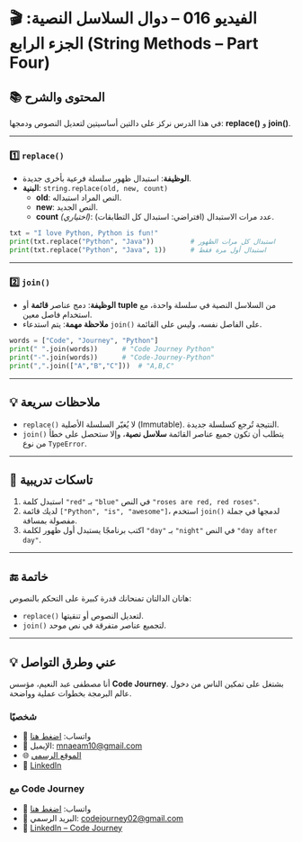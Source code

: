 # 🎬 الفيديو 016 – دوال السلاسل النصية: الجزء الرابع (String Methods – Part Four)

## 📚 المحتوى والشرح
في هذا الدرس نركز على دالتين أساسيتين لتعديل النصوص ودمجها: **replace()** و **join()**.

---

### 1️⃣ `replace()`
- **الوظيفة**: استبدال ظهور سلسلة فرعية بأخرى جديدة.
- **البنية**: `string.replace(old, new, count)`
    - **old**: النص المراد استبداله.
    - **new**: النص الجديد.
    - **count** *(اختياري)*: عدد مرات الاستبدال (افتراضي: استبدال كل التطابقات).

```python
txt = "I love Python, Python is fun!"
print(txt.replace("Python", "Java"))         # استبدال كل مرات الظهور
print(txt.replace("Python", "Java", 1))      # استبدال أول مرة فقط
```

---

### 2️⃣ `join()`

* **الوظيفة**: دمج عناصر **قائمة** أو **tuple** من السلاسل النصية في سلسلة واحدة، مع استخدام فاصل معين.
* **ملاحظة مهمة**: يتم استدعاء `join()` على الفاصل نفسه، وليس على القائمة.

```python
words = ["Code", "Journey", "Python"]
print(" ".join(words))      # "Code Journey Python"
print("-".join(words))      # "Code-Journey-Python"
print(",".join(["A","B","C"]))  # "A,B,C"
```

---

## 💡 ملاحظات سريعة

* `replace()` لا يُغيّر السلسلة الأصلية (Immutable). النتيجة تُرجع كسلسلة جديدة.
* `join()` يتطلب أن تكون جميع عناصر القائمة **سلاسل نصية**، وإلا ستحصل على خطأ من نوع `TypeError`.

---

## 📝 تاسكات تدريبية

1. استبدل كلمة `"red"` بـ `"blue"` في النص `"roses are red, red roses"`.
2. لديك قائمة `["Python", "is", "awesome"]`، استخدم `join()` لدمجها في جملة مفصولة بمسافة.
3. اكتب برنامجًا يستبدل أول ظهور لكلمة `"day"` بـ `"night"` في النص `"day after day"`.

---

## 🔚 خاتمة

هاتان الدالتان تمنحانك قدرة كبيرة على التحكم بالنصوص:

* `replace()` لتعديل النصوص أو تنقيتها.
* `join()` لتجميع عناصر متفرقة في نص موحد.

---


## 💡 عني وطرق التواصل


أنا مصطفى عبد النعيم، مؤسس **Code Journey**.
بشتغل على تمكين الناس من دخول عالم البرمجة بخطوات عملية وواضحة.


### شخصيًا
- 💬 واتساب: [اضغط هنا](https://wa.me/201114938410)
- 📧 الإيميل: mnaeam10@gmail.com  
- 🌐 [الموقع الرسمي](https://mostafa-naeam-web.vercel.app/)  
- 💼 [LinkedIn](https://www.linkedin.com/in/mostafa-naeam/)

### مع Code Journey
- 💬 واتساب: [اضغط هنا](https://wa.me/201555303227)
- 📩 البريد الرسمي: codejourney02@gmail.com  
- 💼 [LinkedIn – Code Journey](https://www.linkedin.com/company/code-journey25/)


